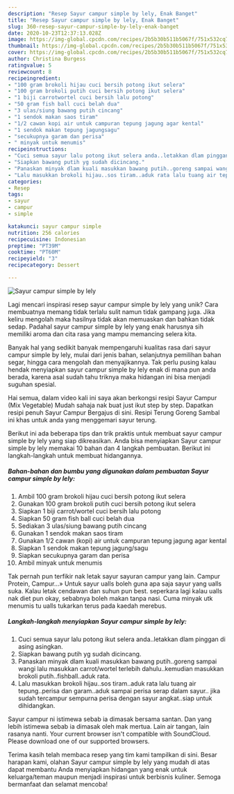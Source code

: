 ```yaml
---
description: "Resep Sayur campur simple by lely, Enak Banget"
title: "Resep Sayur campur simple by lely, Enak Banget"
slug: 360-resep-sayur-campur-simple-by-lely-enak-banget
date: 2020-10-23T12:37:13.028Z
image: https://img-global.cpcdn.com/recipes/2b5b30b511b5067f/751x532cq70/sayur-campur-simple-by-lely-foto-resep-utama.jpg
thumbnail: https://img-global.cpcdn.com/recipes/2b5b30b511b5067f/751x532cq70/sayur-campur-simple-by-lely-foto-resep-utama.jpg
cover: https://img-global.cpcdn.com/recipes/2b5b30b511b5067f/751x532cq70/sayur-campur-simple-by-lely-foto-resep-utama.jpg
author: Christina Burgess
ratingvalue: 5
reviewcount: 8
recipeingredient:
- "100 gram brokoli hijau cuci bersih potong ikut selera"
- "100 gram brokoli putih cuci bersih potong ikut selera"
- "1 biji carrotwortel cuci bersih lalu potong"
- "50 gram fish ball cuci belah dua"
- "3 ulas/siung bawang putih cincang"
- "1 sendok makan saos tiram"
- "1/2 cawan kopi air untuk campuran tepung jagung agar kental"
- "1 sendok makan tepung jagungsagu"
- "secukupnya garam dan perisa"
- " minyak untuk menumis"
recipeinstructions:
- "Cuci semua sayur lalu potong ikut selera anda..letakkan dlam pinggan di asing asingkan."
- "Siapkan bawang putih yg sudah dicincang."
- "Panaskan minyak dlam kuali masukkan bawang putih..goreng sampai wangi lalu masukkan carrot/wortel terlebih dahulu..kemudian masukkan brokoli putih..fishball..aduk rata."
- "Lalu masukkan brokoli hijau..sos tiram..aduk rata lalu tuang air tepung..perisa dan garam..aduk sampai perisa serap dalam sayur.. jika sudah tercampur sempurna perisa dengan sayur angkat..siap untuk dihidangkan."
categories:
- Resep
tags:
- sayur
- campur
- simple

katakunci: sayur campur simple 
nutrition: 256 calories
recipecuisine: Indonesian
preptime: "PT39M"
cooktime: "PT60M"
recipeyield: "3"
recipecategory: Dessert

---
```



![Sayur campur simple by lely](https://img-global.cpcdn.com/recipes/2b5b30b511b5067f/751x532cq70/sayur-campur-simple-by-lely-foto-resep-utama.jpg)

Lagi mencari inspirasi resep sayur campur simple by lely yang unik? Cara membuatnya memang tidak terlalu sulit namun tidak gampang juga. Jika keliru mengolah maka hasilnya tidak akan memuaskan dan bahkan tidak sedap. Padahal sayur campur simple by lely yang enak harusnya sih memiliki aroma dan cita rasa yang mampu memancing selera kita.

Banyak hal yang sedikit banyak mempengaruhi kualitas rasa dari sayur campur simple by lely, mulai dari jenis bahan, selanjutnya pemilihan bahan segar, hingga cara mengolah dan menyajikannya. Tak perlu pusing kalau hendak menyiapkan sayur campur simple by lely enak di mana pun anda berada, karena asal sudah tahu triknya maka hidangan ini bisa menjadi suguhan spesial.

Hai semua, dalam video kali ini saya akan berkongsi resipi Sayur Campur (Mix Vegetable) Mudah sahaja nak buat just ikut step by step. Dapatkan resipi penuh Sayur Campur Bergajus di sini. Resipi Terung Goreng Sambal ini khas untuk anda yang menggemari sayur terung.


Berikut ini ada beberapa tips dan trik praktis untuk membuat sayur campur simple by lely yang siap dikreasikan. Anda bisa menyiapkan Sayur campur simple by lely memakai 10 bahan dan 4 langkah pembuatan. Berikut ini langkah-langkah untuk membuat hidangannya.

<!--inarticleads1-->

##### Bahan-bahan dan bumbu yang digunakan dalam pembuatan Sayur campur simple by lely:

1. Ambil 100 gram brokoli hijau cuci bersih potong ikut selera
1. Gunakan 100 gram brokoli putih cuci bersih potong ikut selera
1. Siapkan 1 biji carrot/wortel cuci bersih lalu potong
1. Siapkan 50 gram fish ball cuci belah dua
1. Sediakan 3 ulas/siung bawang putih cincang
1. Gunakan 1 sendok makan saos tiram
1. Gunakan 1/2 cawan (kopi) air untuk campuran tepung jagung agar kental
1. Siapkan 1 sendok makan tepung jagung/sagu
1. Siapkan secukupnya garam dan perisa
1. Ambil  minyak untuk menumis


Tak pernah pun terfikir nak letak sayur sayuran campur yang lain. Campur Protein, Campur…» Untuk sayur ualls boleh guna apa saja sayur yang ualls suka. Kalau letak cendawan dan suhun pun best. seperkara lagi kalau ualls nak diet pun okay, sebabnya boleh makan tanpa nasi. Cuma minyak utk menumis tu ualls tukarkan terus pada kaedah merebus. 

<!--inarticleads2-->

##### Langkah-langkah menyiapkan Sayur campur simple by lely:

1. Cuci semua sayur lalu potong ikut selera anda..letakkan dlam pinggan di asing asingkan.
1. Siapkan bawang putih yg sudah dicincang.
1. Panaskan minyak dlam kuali masukkan bawang putih..goreng sampai wangi lalu masukkan carrot/wortel terlebih dahulu..kemudian masukkan brokoli putih..fishball..aduk rata.
1. Lalu masukkan brokoli hijau..sos tiram..aduk rata lalu tuang air tepung..perisa dan garam..aduk sampai perisa serap dalam sayur.. jika sudah tercampur sempurna perisa dengan sayur angkat..siap untuk dihidangkan.


Sayur campur ni istimewa sebab ia dimasak bersama santan. Dan yang lebih istimewa sebab ia dimasak oleh mak mertua. Lain air tangan, lain rasanya nanti. Your current browser isn&#39;t compatible with SoundCloud. Please download one of our supported browsers. 

Terima kasih telah membaca resep yang tim kami tampilkan di sini. Besar harapan kami, olahan Sayur campur simple by lely yang mudah di atas dapat membantu Anda menyiapkan hidangan yang enak untuk keluarga/teman maupun menjadi inspirasi untuk berbisnis kuliner. Semoga bermanfaat dan selamat mencoba!
